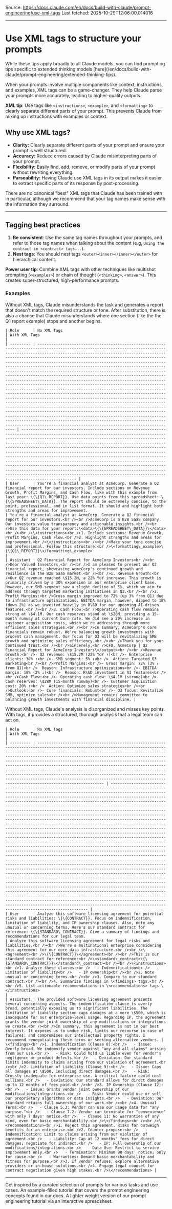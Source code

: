 Source: https://docs.claude.com/en/docs/build-with-claude/prompt-engineering/use-xml-tags
Last fetched: 2025-10-29T12:06:00.014016

---

# Use XML tags to structure your prompts

<Note>
  While these tips apply broadly to all Claude models, you can find prompting tips specific to extended thinking models [here](/en/docs/build-with-claude/prompt-engineering/extended-thinking-tips).
</Note>

When your prompts involve multiple components like context, instructions, and examples, XML tags can be a game-changer. They help Claude parse your prompts more accurately, leading to higher-quality outputs.

<Tip>**XML tip**: Use tags like `<instructions>`, `<example>`, and `<formatting>` to clearly separate different parts of your prompt. This prevents Claude from mixing up instructions with examples or context.</Tip>

## Why use XML tags?

* **Clarity:** Clearly separate different parts of your prompt and ensure your prompt is well structured.
* **Accuracy:** Reduce errors caused by Claude misinterpreting parts of your prompt.
* **Flexibility:** Easily find, add, remove, or modify parts of your prompt without rewriting everything.
* **Parseability:** Having Claude use XML tags in its output makes it easier to extract specific parts of its response by post-processing.

<Note>There are no canonical "best" XML tags that Claude has been trained with in particular, although we recommend that your tag names make sense with the information they surround.</Note>

***

## Tagging best practices

1. **Be consistent**: Use the same tag names throughout your prompts, and refer to those tag names when talking about the content (e.g, `Using the contract in <contract> tags...`).
2. **Nest tags**: You should nest tags `<outer><inner></inner></outer>` for hierarchical content.

<Tip>**Power user tip**: Combine XML tags with other techniques like multishot prompting (`<examples>`) or chain of thought (`<thinking>`, `<answer>`). This creates super-structured, high-performance prompts.</Tip>

### Examples

<AccordionGroup>
  <Accordion title="Example: Generating financial reports">
    Without XML tags, Claude misunderstands the task and generates a report that doesn't match the required structure or tone. After substitution, there is also a chance that Claude misunderstands where one section (like the the Q1 report example) stops and another begins.

    | Role      | No XML Tags                                                                                                                                                                                                                                                                                                                                                                                                                                                                                                                                                                                                                                                                                                                                                                                                                                                                                                                                                                                                                                                                                                                                                                                                                                                                                                                                                              | With XML Tags                                                                                                                                                                                                                                                                                                                                                                                                                                                                                                                                                                                                                                                                                                                                                                                                              |
    | --------- | ------------------------------------------------------------------------------------------------------------------------------------------------------------------------------------------------------------------------------------------------------------------------------------------------------------------------------------------------------------------------------------------------------------------------------------------------------------------------------------------------------------------------------------------------------------------------------------------------------------------------------------------------------------------------------------------------------------------------------------------------------------------------------------------------------------------------------------------------------------------------------------------------------------------------------------------------------------------------------------------------------------------------------------------------------------------------------------------------------------------------------------------------------------------------------------------------------------------------------------------------------------------------------------------------------------------------------------------------------------------------ | -------------------------------------------------------------------------------------------------------------------------------------------------------------------------------------------------------------------------------------------------------------------------------------------------------------------------------------------------------------------------------------------------------------------------------------------------------------------------------------------------------------------------------------------------------------------------------------------------------------------------------------------------------------------------------------------------------------------------------------------------------------------------------------------------------------------------- |
    | User      | You're a financial analyst at AcmeCorp. Generate a Q2 financial report for our investors. Include sections on Revenue Growth, Profit Margins, and Cash Flow, like with this example from last year: \{\{Q1\_REPORT}}. Use data points from this spreadsheet: \{\{SPREADSHEET\_DATA}}. The report should be extremely concise, to the point, professional, and in list format. It should and highlight both strengths and areas for improvement.                                                                                                                                                                                                                                                                                                                                                                                                                                                                                                                                                                                                                                                                                                                                                                                                                                                                                                                          | You're a financial analyst at AcmeCorp. Generate a Q2 financial report for our investors.<br /><br />AcmeCorp is a B2B SaaS company. Our investors value transparency and actionable insights.<br /><br />Use this data for your report:\<data>\{\{SPREADSHEET\_DATA}}\</data><br /><br />\<instructions><br />1. Include sections: Revenue Growth, Profit Margins, Cash Flow.<br />2. Highlight strengths and areas for improvement.<br />\</instructions><br /><br />Make your tone concise and professional. Follow this structure:<br />\<formatting\_example>\{\{Q1\_REPORT}}\</formatting\_example>                                                                                                                                                                                                                  |
    | Assistant | Q2 Financial Report for AcmeCorp Investors<br /><br />Dear Valued Investors,<br /><br />I am pleased to present our Q2 financial report, showcasing AcmeCorp's continued growth and resilience in the B2B SaaS market.<br /><br />1. Revenue Growth:<br />Our Q2 revenue reached \$15.2M, a 22% YoY increase. This growth is primarily driven by a 30% expansion in our enterprise client base. However, our SMB segment saw a slight decline of 5%, which we aim to address through targeted marketing initiatives in Q3.<br /><br />2. Profit Margins:<br />Gross margin improved to 72% (up 3% from Q1) due to infrastructure optimizations. EBITDA margin, however, dipped to 18% (down 2%) as we invested heavily in R\&D for our upcoming AI-driven features.<br /><br />3. Cash Flow:<br />Operating cash flow remains strong at \$4.1M. Our cash reserves stand at \$28M, providing a 15-month runway at current burn rate. We did see a 20% increase in customer acquisition costs, which we're addressing through more efficient sales strategies.<br /><br />In summary, AcmeCorp's core financials remain robust. We're balancing growth investments with prudent cash management. Our focus for Q3 will be revitalizing SMB growth and optimizing sales efficiency.<br /><br />Thank you for your continued trust.<br /><br />Sincerely,<br />CFO, AcmeCorp | Q2 Financial Report for AcmeCorp Investors\</output><br /><br />Revenue Growth:<br />- Q2 revenue: \$15.2M (22% YoY ↑)<br />- Enterprise clients: 30% ↑<br />- SMB segment: 5% ↓<br />  Action: Targeted Q3 marketing<br /><br />Profit Margins:<br />- Gross margin: 72% (3% ↑ from Q1)<br />  Reason: Infrastructure optimizations<br />- EBITDA margin: 18% (2% ↓)<br />  Reason: R\&D investment in AI features<br /><br />Cash Flow:<br />- Operating cash flow: \$4.1M (strong)<br />- Cash reserves: \$28M (15-month runway)<br />- Customer acquisition cost: 20% ↑<br />  Action: Optimize sales strategies<br /><br />Outlook:<br />- Core financials: Robust<br />- Q3 focus: Revitalize SMB, optimize sales<br /><br />Management remains committed to balancing growth investments with financial discipline. |
  </Accordion>

  <Accordion title="Example: Legal contract analysis">
    Without XML tags, Claude's analysis is disorganized and misses key points. With tags, it provides a structured, thorough analysis that a legal team can act on.

    | Role      | No XML Tags                                                                                                                                                                                                                                                                                                                                                                                                                                                                                                                                                                                                                                                                         | With XML Tags                                                                                                                                                                                                                                                                                                                                                                                                                                                                                                                                                                                                                                                                                                                                                                                                                                                                                                                                                                                                                                                                                                                                                                                                                                                                                                                                                                                                                                                                                                                                                                                                                                                                                                                                                                                                                                                                                                                                                                                                                  |
    | --------- | ----------------------------------------------------------------------------------------------------------------------------------------------------------------------------------------------------------------------------------------------------------------------------------------------------------------------------------------------------------------------------------------------------------------------------------------------------------------------------------------------------------------------------------------------------------------------------------------------------------------------------------------------------------------------------------- | ------------------------------------------------------------------------------------------------------------------------------------------------------------------------------------------------------------------------------------------------------------------------------------------------------------------------------------------------------------------------------------------------------------------------------------------------------------------------------------------------------------------------------------------------------------------------------------------------------------------------------------------------------------------------------------------------------------------------------------------------------------------------------------------------------------------------------------------------------------------------------------------------------------------------------------------------------------------------------------------------------------------------------------------------------------------------------------------------------------------------------------------------------------------------------------------------------------------------------------------------------------------------------------------------------------------------------------------------------------------------------------------------------------------------------------------------------------------------------------------------------------------------------------------------------------------------------------------------------------------------------------------------------------------------------------------------------------------------------------------------------------------------------------------------------------------------------------------------------------------------------------------------------------------------------------------------------------------------------------------------------------------------------ |
    | User      | Analyze this software licensing agreement for potential risks and liabilities: \{\{CONTRACT}}. Focus on indemnification, limitation of liability, and IP ownership clauses. Also, note any unusual or concerning terms. Here's our standard contract for reference: \{\{STANDARD\_CONTRACT}}. Give a summary of findings and recommendations for our legal team.                                                                                                                                                                                                                                                                                                                    | Analyze this software licensing agreement for legal risks and liabilities.<br /><br />We're a multinational enterprise considering this agreement for our core data infrastructure.<br /><br />\<agreement><br />\{\{CONTRACT}}\</agreement><br /><br />This is our standard contract for reference:<br />\<standard\_contract>\{\{STANDARD\_CONTRACT}}\</standard\_contract><br /><br />\<instructions><br />1. Analyze these clauses:<br />   - Indemnification<br />   - Limitation of liability<br />   - IP ownership<br /><br />2. Note unusual or concerning terms.<br /><br />3. Compare to our standard contract.<br /><br />4. Summarize findings in \<findings> tags.<br /><br />5. List actionable recommendations in \<recommendations> tags.\</instructions>                                                                                                                                                                                                                                                                                                                                                                                                                                                                                                                                                                                                                                                                                                                                                                                                                                                                                                                                                                                                                                                                                                                                                                                                                                                     |
    | Assistant | The provided software licensing agreement presents several concerning aspects. The indemnification clause is overly broad, potentially exposing us to significant liabilities. The limitation of liability section caps damages at a mere \$500, which is inadequate for our enterprise-level usage. Regarding IP, the agreement grants the vendor joint ownership of any modifications or integrations we create.<br /><br />In summary, this agreement is not in our best interest. It exposes us to undue risk, limits our recourse in case of failures, and compromises our intellectual property rights. I recommend renegotiating these terms or seeking alternative vendors. | \<findings><br />1. Indemnification (Clause 8):<br />   - Issue: Overly broad. We indemnify vendor against "any and all claims" arising from our use.<br />   - Risk: Could hold us liable even for vendor's negligence or product defects.<br />   - Deviation: Our standard limits indemnity to claims arising from our violation of agreement.<br /><br />2. Limitation of Liability (Clause 9):<br />   - Issue: Caps all damages at \$500, including direct damages.<br />   - Risk: Grossly inadequate for enterprise use. A critical failure could cost millions.<br />   - Deviation: Our standard allows for direct damages up to 12 months of fees paid.<br /><br />3. IP Ownership (Clause 12):<br />   - Issue: Grants vendor joint ownership of our modifications/integrations.<br />   - Risk: Vendor could use or sell our proprietary algorithms or data insights.<br />   - Deviation: Our standard retains full ownership of our work.<br /><br />4. Unusual Terms:<br />   - Clause 5.3: Vendor can use our usage data for "any purpose."<br />   - Clause 7.2: Vendor can terminate for "convenience" with only 7 days' notice.<br />   - Clause 11: No warranties of any kind, even for basic merchantability.<br />\</findings><br /><br />\<recommendations><br />1. Reject this agreement. Risks far outweigh benefits for an enterprise.<br />2. Counter-propose:<br />   - Indemnification: Limit to claims arising from our violation of agreement.<br />   - Liability: Cap at 12 months' fees for direct damages; negotiate for indirect.<br />   - IP: Full ownership of our modifications/integrations.<br />   - Data Use: Restrict to service improvement only.<br />   - Termination: Minimum 90 days' notice; only for cause.<br />   - Warranties: Demand basic merchantability and fitness for purpose.<br />3. If vendor refuses, explore alternative providers or in-house solutions.<br />4. Engage legal counsel for contract negotiation given high stakes.<br />\</recommendations> |
  </Accordion>
</AccordionGroup>

***

<CardGroup cols={3}>
  <Card title="Prompt library" icon="link" href="/en/resources/prompt-library/library">
    Get inspired by a curated selection of prompts for various tasks and use cases.
  </Card>

  <Card title="GitHub prompting tutorial" icon="link" href="https://github.com/anthropics/prompt-eng-interactive-tutorial">
    An example-filled tutorial that covers the prompt engineering concepts found in our docs.
  </Card>

  <Card title="Google Sheets prompting tutorial" icon="link" href="https://docs.google.com/spreadsheets/d/19jzLgRruG9kjUQNKtCg1ZjdD6l6weA6qRXG5zLIAhC8">
    A lighter weight version of our prompt engineering tutorial via an interactive spreadsheet.
  </Card>
</CardGroup>